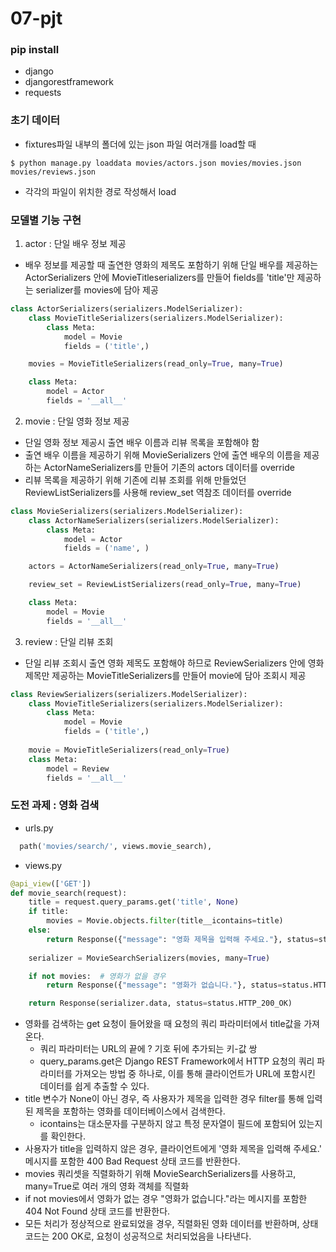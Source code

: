 # 07-pjt

### pip install
- django
- djangorestframework
- requests

### 초기 데이터
- fixtures파일 내부의 폴더에 있는 json 파일 여러개를 load할 때
```
$ python manage.py loaddata movies/actors.json movies/movies.json movies/reviews.json
```
- 각각의 파일이 위치한 경로 작성해서 load

### 모델별 기능 구현
1. actor : 단일 배우 정보 제공
- 배우 정보를 제공할 때 출연한 영화의 제목도 포함하기 위해 단일 배우를 제공하는 ActorSerializers 안에 MovieTitleserializers를 만들어 fields를 'title'만 제공하는 serializer를 movies에 담아 제공
```python
class ActorSerializers(serializers.ModelSerializer):
    class MovieTitleSerializers(serializers.ModelSerializer):
        class Meta:
            model = Movie
            fields = ('title',)

    movies = MovieTitleSerializers(read_only=True, many=True)

    class Meta:
        model = Actor
        fields = '__all__'
```

2. movie : 단일 영화 정보 제공
- 단일 영화 정보 제공시 출연 배우 이름과 리뷰 목록을 포함해야 함
- 출연 배우 이름을 제공하기 위해 MovieSerializers 안에 출연 배우의 이름을 제공하는 ActorNameSerializers를 만들어 기존의 actors 데이터를 override
- 리뷰 목록을 제공하기 위해 기존에 리뷰 조회를 위해 만들었던 ReviewListSerializers를 사용해 review_set 역참조 데이터를 override
```python
class MovieSerializers(serializers.ModelSerializer):
    class ActorNameSerializers(serializers.ModelSerializer):
        class Meta:
            model = Actor
            fields = ('name', )

    actors = ActorNameSerializers(read_only=True, many=True)

    review_set = ReviewListSerializers(read_only=True, many=True)

    class Meta:
        model = Movie
        fields = '__all__'
```

3. review : 단일 리뷰 조회
- 단일 리뷰 조회시 출연 영화 제목도 포함해야 하므로 ReviewSerializers 안에 영화 제목만 제공하는 MovieTitleSerializers를 만들어 movie에 담아 조회시 제공
```python
class ReviewSerializers(serializers.ModelSerializer):
    class MovieTitleSerializers(serializers.ModelSerializer):
        class Meta:
            model = Movie
            fields = ('title',)
    
    movie = MovieTitleSerializers(read_only=True)
    class Meta:
        model = Review
        fields = '__all__'
```

### 도전 과제 : 영화 검색
- urls.py
```python
  path('movies/search/', views.movie_search),
```
- views.py
```python
@api_view(['GET'])
def movie_search(request):
    title = request.query_params.get('title', None)
    if title:
        movies = Movie.objects.filter(title__icontains=title)
    else:
        return Response({"message": "영화 제목을 입력해 주세요."}, status=status.HTTP_400_BAD_REQUEST)
    
    serializer = MovieSearchSerializers(movies, many=True)

    if not movies:  # 영화가 없을 경우
        return Response({"message": "영화가 없습니다."}, status=status.HTTP_404_NOT_FOUND)

    return Response(serializer.data, status=status.HTTP_200_OK)
```
- 영화를 검색하는 get 요청이 들어왔을 때 요청의 쿼리 파라미터에서 title값을 가져온다.
  - 쿼리 파라미터는 URL의 끝에 ? 기호 뒤에 추가되는 키-값 쌍
  - query_params.get은 Django REST Framework에서 HTTP 요청의 쿼리 파라미터를 가져오는 방법 중 하나로, 이를 통해 클라이언트가 URL에 포함시킨 데이터를 쉽게 추출할 수 있다.
- title 변수가 None이 아닌 경우, 즉 사용자가 제목을 입력한 경우 filter를 통해 입력된 제목을 포함하는 영화를 데이터베이스에서 검색한다.
  - icontains는 대소문자를 구분하지 않고 특정 문자열이 필드에 포함되어 있는지를 확인한다.
- 사용자가 title을 입력하지 않은 경우, 클라이언트에게 '영화 제목을 입력해 주세요.' 메시지를 포함한 400 Bad Request 상태 코드를 반환한다.
- movies 쿼리셋을 직렬화하기 위해 MovieSearchSerializers를 사용하고, many=True로 여러 개의 영화 객체를 직렬화
- if not movies에서 영화가 없는 경우 "영화가 없습니다."라는 메시지를 포함한 404 Not Found 상태 코드를 반환한다.
- 모든 처리가 정상적으로 완료되었을 경우, 직렬화된 영화 데이터를 반환하며, 상태 코드는 200 OK로, 요청이 성공적으로 처리되었음을 나타낸다.